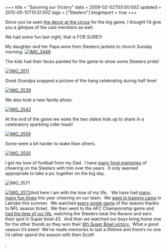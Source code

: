 +++
title = "Savoring our Victory"
date = 2009-02-02T03:00:00Z
updated = 2015-05-10T15:51:50Z
tags = ["Steelers"]
blogimport = true 
+++

Since you’ve seen [the decor at the circus](http://lifeatthecircus.com/2009/02/01/superbowl-time/) for the big game, I thought I’d give you a glimpse of the cast members as well.

We had some fun last night, that is FOR SURE!!!

My daughter and her Papa wore their Steelers jackets to church Sunday morning.
 [![IMG_3449](https://latc.s3.amazonaws.com/wp-content/uploads/2009/02/img-3449-thumb.jpg "IMG_3449")](https://latc.s3.amazonaws.com/wp-content/uploads/2009/02/img-3449.jpg)   

The kids had their faces painted for the game to show some Steelers pride!

[![IMG_3511](https://latc.s3.amazonaws.com/wp-content/uploads/2009/02/img-3511-thumb.jpg "IMG_3511")](https://latc.s3.amazonaws.com/wp-content/uploads/2009/02/img-3511.jpg)

Great Grandpa snapped a picture of the hang celebrating during half time!

[![IMG_3539](https://latc.s3.amazonaws.com/wp-content/uploads/2009/02/img-3539-thumb.jpg "IMG_3539")](https://latc.s3.amazonaws.com/wp-content/uploads/2009/02/img-3539.jpg)

We also took a new family photo. 

[![IMG_3542](https://latc.s3.amazonaws.com/wp-content/uploads/2009/02/img-3542-thumb.jpg "IMG_3542")](https://latc.s3.amazonaws.com/wp-content/uploads/2009/02/img-3542.jpg)

At the end of the game we woke the two oldest kids up to share in a celebratory sparkling cider toast!&#160; 

[![IMG_3559](https://latc.s3.amazonaws.com/wp-content/uploads/2009/02/img-3559-thumb.jpg "IMG_3559")](https://latc.s3.amazonaws.com/wp-content/uploads/2009/02/img-3559.jpg) 

Some were a bit harder to wake than others.

 [![IMG_3550](https://latc.s3.amazonaws.com/wp-content/uploads/2009/02/img-3550-thumb.jpg "IMG_3550")](https://latc.s3.amazonaws.com/wp-content/uploads/2009/02/img-3550.jpg)   

I got my love of football from my Dad.&#160; I have [many fond memories](http://lifeatthecircus.com/2008/06/11/daddys-football-fan/) of cheering on the Steelers with him over the years.&#160; It only seemed appropriate to take a pic together on the big day.

![IMG_3571](https://latc.s3.amazonaws.com/wp-content/uploads/2009/02/img-3571-thumb.jpg "IMG_3571")

[](https://latc.s3.amazonaws.com/wp-content/uploads/2009/02/img-3571.jpg)

[![IMG_3572](https://latc.s3.amazonaws.com/wp-content/uploads/2009/02/img-3572-thumb.jpg "IMG_3572")](https://latc.s3.amazonaws.com/wp-content/uploads/2009/02/img-35726.jpg)And here I am with the love of my life.&#160;&#160; We have had [many, many fun times](http://lifeatthecircus.com/2008/09/10/how-we-enjoy-the-game/) this year cheering on our team.&#160; We [went to training camp](http://lifeatthecircus.com/2008/08/19/star-struck/) in Latrobe this summer.&#160; We watched [every single game](http://lifeatthecircus.com/2008/11/18/crazy-like-that/) of the season thanks to NFL season ticket.&#160; We then went to the AFC Championship game and [had the time of our life,](http://lifeatthecircus.com/2009/01/19/ive-had-the-time-of-my-life/) watching the Steelers beat the Ravens and earn their spot in Super bowl 43.&#160; And then we watched our boys bring home one for the other thumb as they won their [6th Super Bowl victory.](http://lifeatthecircus.com/2009/02/02/we-got-our-6-pack/)&#160; What a good season it’s been!&#160; We’ve made memories to last a lifetime and there’s no one I’d rather spend the season with then Scott!

[&#160;](https://latc.s3.amazonaws.com/wp-content/uploads/2009/02/img-35727.jpg)
